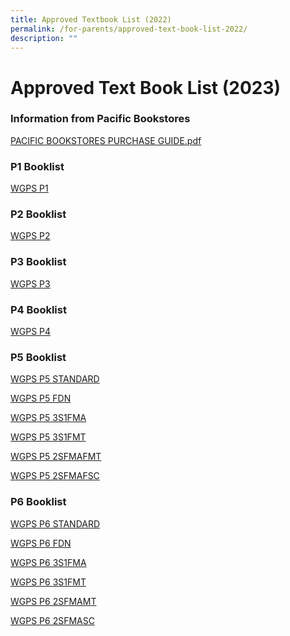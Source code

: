 ```yaml
---
title: Approved Textbook List (2022)
permalink: /for-parents/approved-text-book-list-2022/
description: ""
---
```

# **Approved Text Book List (2023)**

### Information from Pacific Bookstores

[PACIFIC BOOKSTORES PURCHASE GUIDE.pdf](/files/PACIFIC%20BOOKSTORES%20PURCHASE%20GUIDE.pdf)

### P1 Booklist  

[WGPS P1](/files/Approved%20Text%20Book%20List%20(2023)/P1.pdf)
  
### P2 Booklist

[WGPS P2](/files/Approved%20Text%20Book%20List%20(2023)/P2.pdf)

  ### P3 Booklist

[WGPS P3](/files/Approved%20Text%20Book%20List%20(2023)/P3.pdf)

### P4 Booklist

[WGPS P4](/files/Approved%20Text%20Book%20List%20(2023)/P4.pdf)

### P5 Booklist

[WGPS P5 STANDARD](/files/Approved%20Text%20Book%20List%20(2023)/P5%20STANDARD.pdf)

[WGPS P5 FDN](/files/Approved%20Text%20Book%20List%20(2023)/P5%20FDN.pdf)

[WGPS P5 3S1FMA](/files/Approved%20Text%20Book%20List%20(2023)/P5%203S1FMA.pdf)

[WGPS P5 3S1FMT](/files/Approved%20Text%20Book%20List%20(2023)/P5%203S1FMT.pdf)

[WGPS P5 2SFMAFMT](/files/Approved%20Text%20Book%20List%20(2023)/P5%202SFMAFMT.pdf)

[WGPS P5 2SFMAFSC](/files/Approved%20Text%20Book%20List%20(2023)/P5%202SFMAFSC.pdf)
  

### P6 Booklist
  
[WGPS P6 STANDARD](/files/Approved%20Text%20Book%20List%20(2023)/P6%20STANDARD.pdf)

[WGPS P6 FDN](/files/Approved%20Text%20Book%20List%20(2023)/P6%20FDN.pdf)

[WGPS P6 3S1FMA](/files/Approved%20Text%20Book%20List%20(2023)/P6%203S1FMA.pdf)

[WGPS P6 3S1FMT](/files/Approved%20Text%20Book%20List%20(2023)/P6%203S1FMT.pdf)

[WGPS P6 2SFMAMT](/files/Approved%20Text%20Book%20List%20(2023)/P6%202SFMAMT.pdf)

[WGPS P6 2SFMASC](/files/Approved%20Text%20Book%20List%20(2023)/P6%202SFMASC.pdf)